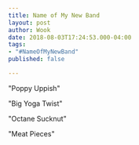 ```yaml
---
title: Name of My New Band
layout: post
author: Wook
date: 2018-08-03T17:24:53.000-04:00
tags:
- "#NameOfMyNewBand"
published: false

---
```

"Poppy Uppish"

"Big Yoga Twist"

"Octane Sucknut"

"Meat Pieces"
